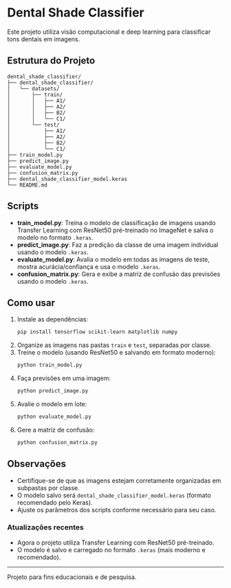 # Dental Shade Classifier

Este projeto utiliza visão computacional e deep learning para classificar tons dentais em imagens.

## Estrutura do Projeto

```
dental_shade_classifier/
├── dental_shade_classifier/
│   └── datasets/
│       ├── train/
│       │   ├── A1/
│       │   ├── A2/
│       │   ├── B2/
│       │   └── C1/
│       └── test/
│           ├── A1/
│           ├── A2/
│           ├── B2/
│           └── C1/
├── train_model.py
├── predict_image.py
├── evaluate_model.py
├── confusion_matrix.py
├── dental_shade_classifier_model.keras
└── README.md
```

## Scripts

- **train_model.py**: Treina o modelo de classificação de imagens usando Transfer Learning com ResNet50 pré-treinado no ImageNet e salva o modelo no formato `.keras`.
- **predict_image.py**: Faz a predição da classe de uma imagem individual usando o modelo `.keras`.
- **evaluate_model.py**: Avalia o modelo em todas as imagens de teste, mostra acurácia/confiança e usa o modelo `.keras`.
- **confusion_matrix.py**: Gera e exibe a matriz de confusão das previsões usando o modelo `.keras`.

## Como usar

1. Instale as dependências:
   ```bash
   pip install tensorflow scikit-learn matplotlib numpy
   ```
2. Organize as imagens nas pastas `train` e `test`, separadas por classe.
3. Treine o modelo (usando ResNet50 e salvando em formato moderno):
   ```bash
   python train_model.py
   ```
4. Faça previsões em uma imagem:
   ```bash
   python predict_image.py
   ```
5. Avalie o modelo em lote:
   ```bash
   python evaluate_model.py
   ```
6. Gere a matriz de confusão:
   ```bash
   python confusion_matrix.py
   ```

## Observações
- Certifique-se de que as imagens estejam corretamente organizadas em subpastas por classe.
- O modelo salvo será `dental_shade_classifier_model.keras` (formato recomendado pelo Keras).
- Ajuste os parâmetros dos scripts conforme necessário para seu caso.

### Atualizações recentes
- Agora o projeto utiliza Transfer Learning com ResNet50 pré-treinado.
- O modelo é salvo e carregado no formato `.keras` (mais moderno e recomendado).

---

Projeto para fins educacionais e de pesquisa.
